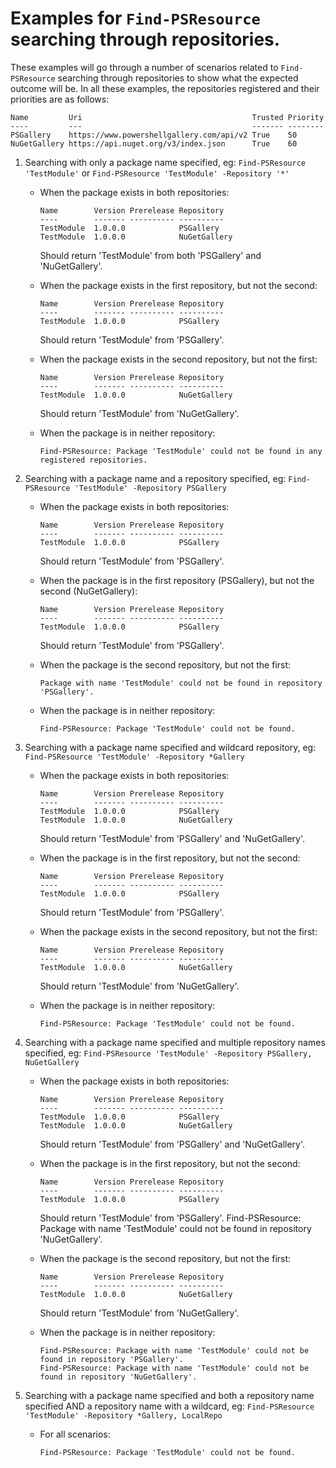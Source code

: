 
# Examples for `Find-PSResource` searching through repositories.

These examples will go through a number of scenarios related to `Find-PSResource` searching through repositories to show what the expected outcome will be.
In all these examples, the repositories registered and their priorities are as follows:

```
Name         Uri                                      Trusted Priority
----         ---                                      ------- --------
PSGallery    https://www.powershellgallery.com/api/v2 True    50
NuGetGallery https://api.nuget.org/v3/index.json      True    60
```

1) Searching with only a package name specified, eg: `Find-PSResource 'TestModule'` or `Find-PSResource 'TestModule' -Repository '*'`
    * When the package exists in both repositories:
        ```
        Name        Version Prerelease Repository
        ----        ------- ---------- ----------
        TestModule  1.0.0.0            PSGallery 
        TestModule  1.0.0.0            NuGetGallery 
        ```
       Should return 'TestModule' from both 'PSGallery' and 'NuGetGallery'.
       
    * When the package exists in the first repository, but not the second:
        ```
        Name        Version Prerelease Repository
        ----        ------- ---------- ----------
        TestModule  1.0.0.0            PSGallery 
        ```
        Should return 'TestModule' from 'PSGallery'.

    * When the package exists in the second repository, but not the first:
        ```
        Name        Version Prerelease Repository
        ----        ------- ---------- ----------
        TestModule  1.0.0.0            NuGetGallery 
        ```
        Should return 'TestModule' from 'NuGetGallery'.

    * When the package is in neither repository:
        ```
        Find-PSResource: Package 'TestModule' could not be found in any registered repositories.
        ```
2) Searching with a package name and a repository specified, eg: `Find-PSResource 'TestModule' -Repository PSGallery`
    * When the package exists in both repositories:
        ```
        Name        Version Prerelease Repository
        ----        ------- ---------- ----------
        TestModule  1.0.0.0            PSGallery 
        ```
        Should return 'TestModule' from 'PSGallery'.

    * When the package is in the first repository (PSGallery), but not the second (NuGetGallery):
        ```
        Name        Version Prerelease Repository
        ----        ------- ---------- ----------
        TestModule  1.0.0.0            PSGallery 
        ```
        Should return 'TestModule' from 'PSGallery'.
        
    * When the package is the second repository, but not the first:
        ```
        Package with name 'TestModule' could not be found in repository 'PSGallery'.
        ```
    * When the package is in neither repository:
        ```
        Find-PSResource: Package 'TestModule' could not be found.
        ```
        
3) Searching with a package name specified and wildcard repository, eg: `Find-PSResource 'TestModule' -Repository *Gallery`
    * When the package exists in both repositories:
        ```
        Name        Version Prerelease Repository
        ----        ------- ---------- ----------
        TestModule  1.0.0.0            PSGallery 
        TestModule  1.0.0.0            NuGetGallery 
        ```
        Should return 'TestModule' from 'PSGallery' and 'NuGetGallery'.
        
    * When the package is in the first repository, but not the second:
        ```
        Name        Version Prerelease Repository
        ----        ------- ---------- ----------
        TestModule  1.0.0.0            PSGallery 
        ```
        Should return 'TestModule' from 'PSGallery'.
        
    * When the package exists in the second repository, but not the first:
        ```
        Name        Version Prerelease Repository
        ----        ------- ---------- ----------
        TestModule  1.0.0.0            NuGetGallery 
        ```
        Should return 'TestModule' from 'NuGetGallery'.
        
    * When the package is in neither repository:
        ```
        Find-PSResource: Package 'TestModule' could not be found.
        ```
        
4) Searching with a package name specified and multiple repository names specified, eg: `Find-PSResource 'TestModule' -Repository PSGallery, NuGetGallery`

    * When the package exists in both repositories:
        ```
        Name        Version Prerelease Repository
        ----        ------- ---------- ----------
        TestModule  1.0.0.0            PSGallery 
        TestModule  1.0.0.0            NuGetGallery 
        ```
        Should return 'TestModule' from 'PSGallery' and 'NuGetGallery'.
        
    * When the package is in the first repository, but not the second:
        ```
        Name        Version Prerelease Repository
        ----        ------- ---------- ----------
        TestModule  1.0.0.0            PSGallery 
        ```
        Should return 'TestModule' from 'PSGallery'.
        Find-PSResource: Package with name 'TestModule' could not be found in repository 'NuGetGallery'.
        
    * When the package is the second repository, but not the first:
        ```
        Name        Version Prerelease Repository
        ----        ------- ---------- ----------
        TestModule  1.0.0.0            NuGetGallery 
        ```
        Should return 'TestModule' from 'NuGetGallery'.
        
    * When the package is in neither repository:
        ```
        Find-PSResource: Package with name 'TestModule' could not be found in repository 'PSGallery'.
        Find-PSResource: Package with name 'TestModule' could not be found in repository 'NuGetGallery'.
        ```
        
5) Searching with a package name specified and both a repository name specified AND a repository name with a wildcard, eg: `Find-PSResource 'TestModule' -Repository *Gallery, LocalRepo`

    * For all scenarios:
        ```
        Find-PSResource: Package 'TestModule' could not be found.
        ```